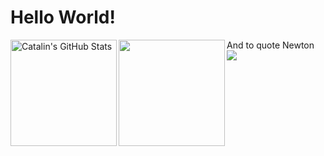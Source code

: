 # Hello World!


<a href="https://github.com/TaufeqRazakh/TaufeqRazakh">
  <img align="left" height= "170px" src="https://github-readme-stats.vercel.app/api?username=TaufeqRazakh&show_icons=true&theme=vue-dark&hide=contribs&incluse_all_commits=true&count_private=true" alt="Catalin's GitHub Stats" />
</a>

<a href="https://github.com/TaufeqRazakh/TaufeqRazakh">
  <img align="left" height= "170px" src="https://github-readme-stats.vercel.app/api/top-langs/?username=TaufeqRazakh&layout=compact&theme=vue-dark&hide=tcl,roff" />
</a>

And to quote Newton
<img src="https://render.githubusercontent.com/render/math?math={m_{i}}\frac{d^2r_{i}}{dt^2}=-\frac{\partial{V(r^{N})}}{\partial{r_{i}}}\quad\text{(}i=1...\text{N)}">
